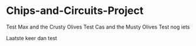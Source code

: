 # Chips-and-Circuits-Project

Test Max and the Crusty Olives
Test Cas and the Musty Olives
Test nog iets

Laatste keer dan test
